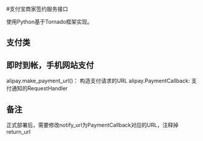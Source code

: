 #支付宝商家签约服务接口

使用Python基于Tornado框架实现。

## 支付类

## 即时到帐，手机网站支付
alipay.make_payment_url()： 构造支付请求的URL
alipay.PaymentCallback: 支付通知的RequestHandler

## 备注
正式部署后，需要修改notify_url为PaymentCallback对应的URL，注释掉return_url

